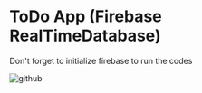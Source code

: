 # ToDo App (Firebase RealTimeDatabase)

Don't forget to initialize firebase to run the codes

![github](https://user-images.githubusercontent.com/72278145/198685216-92180a8b-a459-4de4-aba0-05bd500735d2.gif)
